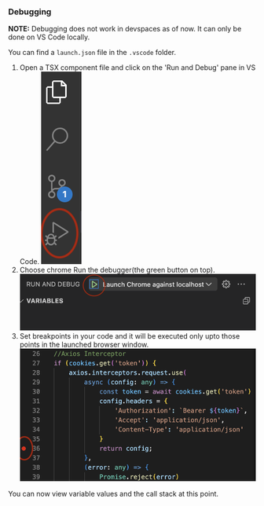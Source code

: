 ### Debugging
**NOTE:** Debugging does not work in devspaces as of now. It can only be done on VS Code locally.

You can find a `launch.json` file in the `.vscode` folder. 
1. Open a TSX component file and click on the 'Run and Debug' pane in VS Code. 
![debug pane](img/debugger/pane.png)
2. Choose chrome Run the debugger(the green button on top).
![run button](img/debugger/button.png)
3. Set breakpoints in your code and it will be executed only upto those points in the launched browser window. 
![breakpoint](img/debugger/breakpoint.png)

You can now view variable values and the call stack at this point.
